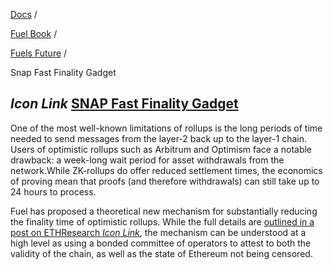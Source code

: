 [Docs](https://docs.fuel.network/) /

[Fuel Book](https://docs.fuel.network/docs/fuel-book/) /

[Fuels Future](https://docs.fuel.network/docs/fuel-book/fuels-future/) /

Snap Fast Finality Gadget

## _Icon Link_ [SNAP Fast Finality Gadget](https://docs.fuel.network/docs/fuel-book/fuels-future/snap-fast-finality-gadget/\#snap-fast-finality-gadget)

One of the most well-known limitations of rollups is the long periods of time needed to send messages from the layer-2 back up to the layer-1 chain. Users of optimistic rollups such as Arbitrum and Optimism face a notable drawback: a week-long wait period for asset withdrawals from the network.While ZK-rollups do offer reduced settlement times, the economics of proving mean that proofs (and therefore withdrawals) can still take up to 24 hours to process.

Fuel has proposed a theoretical new mechanism for substantially reducing the finality time of optimistic rollups. While the full details are [outlined in a post on ETHResearch _Icon Link_](https://ethresear.ch/t/why-wait-a-week-fast-finality-optimistic-rollups/18868), the mechanism can be understood at a high level as using a bonded committee of operators to attest to both the validity of the chain, as well as the state of Ethereum not being censored.